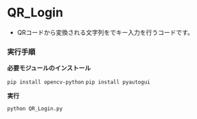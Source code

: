 # QR_Login

- QRコードから変換される文字列をでキー入力を行うコードです。

### 実行手順　

**必要モジュールのインストール**

`pip install opencv-python`
`pip install pyautogui`

**実行** 

`python QR_Login.py`
